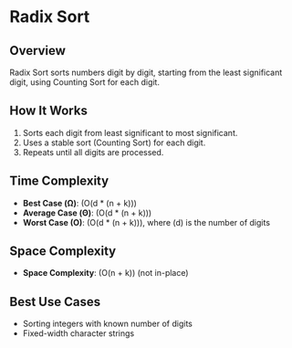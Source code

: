 # Radix Sort

## Overview
Radix Sort sorts numbers digit by digit, starting from the least significant digit, using Counting Sort for each digit.

## How It Works
1. Sorts each digit from least significant to most significant.
2. Uses a stable sort (Counting Sort) for each digit.
3. Repeats until all digits are processed.

## Time Complexity
- **Best Case (Ω)**: \(O(d * (n + k))\)
- **Average Case (Θ)**: \(O(d * (n + k))\)
- **Worst Case (O)**: \(O(d * (n + k))\), where \(d\) is the number of digits

## Space Complexity
- **Space Complexity**: \(O(n + k)\) (not in-place)

## Best Use Cases
- Sorting integers with known number of digits
- Fixed-width character strings
